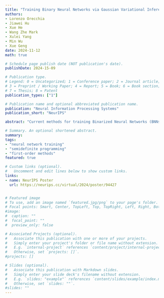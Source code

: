```yaml
---
title: "Training Binary Neural Networks via Gaussian Variational Inference and Low-Rank Semidefinite Programming" 
authors: 
- Lorenzo Orecchia
- Jiawei Hu
- Xue He
- Wang Zhe Mark
- Xulei Yang
- Min Wu
- Xue Geng
date: 2024-11-12
math: true

# Schedule page publish date (NOT publication's date).
publishDate: 2024-15-09

# Publication type.
# Legend: 0 = Uncategorized; 1 = Conference paper; 2 = Journal article;
# 3 = Preprint / Working Paper; 4 = Report; 5 = Book; 6 = Book section;
# 7 = Thesis; 8 = Patent
publication_types: ["1"]

# Publication name and optional abbreviated publication name.
publication: "Neural Information Processing Systems"
publication_short: "NeurIPS"

abstract: "Current methods for training Binarized Neural Networks (BNNs) heavily rely on the heuristic straight-through estimator (STE), which crucially enables the application of SGD-based optimizers to the combinatorial training problem. Although the STE heuristics and their variants have led to significant improvements in BNN performance, their theoretical underpinnings remain unclear and relatively understudied. In this paper, we propose a theoretically motivated optimization framework for BNN training based on Gaussian variational inference. In its simplest form, our approach yields a non-convex linear programming formulation whose variables and associated gradients motivate the use of latent weights and STE gradients. More importantly, our framework allows us to formulate semidefinite programming (SDP) relaxations to the BNN training task. Such formulations are able to explicitly models pairwise correlations between weights during training, leading to a more accurate optimization characterization of the training problem. As the size of such formulations grows quadratically in the number of weights, quickly becoming intractable for large networks, we apply the Burer-Monteiro approach and only optimize over linear-size low-rank SDP solutions. Our empirical evaluation on CIFAR-10, CIFAR-100, Tiny-ImageNet and ImageNet datasets shows our method consistently outperforming all state-of-the-art algorithms for training BNNs."

# Summary. An optional shortened abstract.
summary: 
tags:
- "neural network training"
- "semidefinite programming"
- "first-order methods"
featured: true

# Custom links (optional).
#   Uncomment and edit lines below to show custom links.
links:
- name: NeurIPS Poster
  url: https://neurips.cc/virtual/2024/poster/94427


# Featured image
# To use, add an image named `featured.jpg/png` to your page's folder. 
# Focal points: Smart, Center, TopLeft, Top, TopRight, Left, Right, BottomLeft, Bottom, BottomRight.
#image:
#  caption: ""
#  focal_point: ""
#  preview_only: false

# Associated Projects (optional).
#   Associate this publication with one or more of your projects.
#   Simply enter your project's folder or file name without extension.
#   E.g. `internal-project` references `content/project/internal-project/index.md`.
#   Otherwise, set `projects: []`.
#projects: []

# Slides (optional).
#   Associate this publication with Markdown slides.
#   Simply enter your slide deck's filename without extension.
#   E.g. `slides: "example"` references `content/slides/example/index.md`.
#   Otherwise, set `slides: ""`.
#slides: ""
---
```

